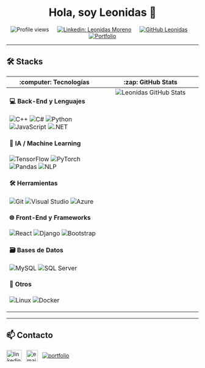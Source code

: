 <h1 align="center">Hola, soy Leonidas 👋</h1>

<div align="center">

![Profile views](https://komarev.com/ghpvc/?username=leonidasmv10&label=Profile%20views&color=0e75b6&style=flat)
&emsp; [![Linkedin: Leonidas Moreno](https://img.shields.io/badge/-Leonidas_Moreno-blue?style=flat-square&logo=Linkedin&logoColor=white&link=https://linkedin.com/in/leonidas-mv)](https://www.linkedin.com/in/leonidas-mv/)
&emsp; [![GitHub Leonidas](https://img.shields.io/github/followers/leonidasmv10?label=follow&style=social)](https://github.com/leonidasmv10)
&emsp; [![Portfolio](https://img.shields.io/badge/Portafolio-Web-blueviolet?style=flat-square&logo=google-chrome&logoColor=white)](https://leonidas.netlify.app/)

</div>

---

<h2 align="left">🛠️ Stacks</h2>

<table>
  <thead>
    <tr>
      <th><b>:computer: Tecnologías</b></th>
      <th><b>:zap: GitHub Stats</b></th>
    </tr>
  </thead>
  <tbody>
    <tr>
      <td valign="top" width="50%">

<h4>💻 Back-End y Lenguajes</h4>

![C++](https://img.shields.io/badge/C++-00599C?style=flat-square&logo=c%2B%2B&logoColor=white)
![C#](https://img.shields.io/badge/C%23-239120?style=flat-square&logo=c-sharp&logoColor=white)
![Python](https://img.shields.io/badge/Python-3776AB?style=flat-square&logo=python&logoColor=white)
![JavaScript](https://img.shields.io/badge/JavaScript-F7DF1E?style=flat-square&logo=javascript&logoColor=black)
![.NET](https://img.shields.io/badge/.NET-512BD4?style=flat-square&logo=dotnet&logoColor=white)

<h4>🧠 IA / Machine Learning</h4>

![TensorFlow](https://img.shields.io/badge/TensorFlow-FF6F00?style=flat-square&logo=tensorflow&logoColor=white)
![PyTorch](https://img.shields.io/badge/PyTorch-EE4C2C?style=flat-square&logo=pytorch&logoColor=white)
![Pandas](https://img.shields.io/badge/Pandas-150458?style=flat-square&logo=pandas&logoColor=white)
![NLP](https://img.shields.io/badge/NLP-%231572B6?style=flat-square&logo=python&logoColor=white)

<h4>🛠️ Herramientas</h4>

![Git](https://img.shields.io/badge/Git-F05032?style=flat-square&logo=git&logoColor=white)
![Visual Studio](https://img.shields.io/badge/Visual%20Studio-5C2D91?style=flat-square&logo=visual-studio&logoColor=white)
![Azure](https://img.shields.io/badge/Azure-0078D4?style=flat-square&logo=microsoft-azure&logoColor=white)

<h4>🌐 Front-End y Frameworks</h4>

![React](https://img.shields.io/badge/React-61DAFB?style=flat-square&logo=react&logoColor=black)
![Django](https://img.shields.io/badge/Django-092E20?style=flat-square&logo=django&logoColor=white)
![Bootstrap](https://img.shields.io/badge/Bootstrap-7952B3?style=flat-square&logo=bootstrap&logoColor=white)

<h4>🗃️ Bases de Datos</h4>

![MySQL](https://img.shields.io/badge/MySQL-4479A1?style=flat-square&logo=mysql&logoColor=white)
![SQL Server](https://img.shields.io/badge/SQL%20Server-CC2927?style=flat-square&logo=microsoft-sql-server&logoColor=white)

<h4>🔬 Otros</h4>

![Linux](https://img.shields.io/badge/Linux-FCC624?style=flat-square&logo=linux&logoColor=black)
![Docker](https://img.shields.io/badge/Docker-2496ED?style=flat-square&logo=docker&logoColor=white)

</td>

<td valign="top" align="center" width="50%">
        <img src="https://github-readme-stats.vercel.app/api?username=leonidasmv10&show_icons=true&theme=gotham" alt="Leonidas GitHub Stats" />
      </td>
    </tr>
  </tbody>
</table>

---

<h2 align="left">📫 Contacto</h2>

<p align="left">
  <a href="https://linkedin.com/in/leonidas-mv"><img align="center" src="https://raw.githubusercontent.com/rahuldkjain/github-profile-readme-generator/master/src/images/icons/Social/linked-in-alt.svg" alt="linkedin_leonidas" height="30" width="40" /></a> &nbsp;
  <a href="mailto:yordy.lmv.2000@gmail.com"><img align="center" src="https://cdn-icons-png.flaticon.com/512/732/732200.png" alt="email" height="30" width="30" /></a> &nbsp;
  <a href="https://leonidas.netlify.app/"><img align="center" src="https://img.shields.io/badge/Portafolio-Visítalo-0e75b6?style=flat-square&logo=google-chrome&logoColor=white" alt="portfolio" /></a>
</p>
